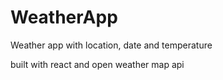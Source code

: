# WeatherApp
Weather app with location, date and temperature

built with react and open weather map api
